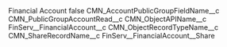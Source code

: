 <?xml version="1.0" encoding="UTF-8"?>
<CustomMetadata xmlns="http://soap.sforce.com/2006/04/metadata" xmlns:xsi="http://www.w3.org/2001/XMLSchema-instance" xmlns:xsd="http://www.w3.org/2001/XMLSchema">
    <label>Financial Account</label>
    <protected>false</protected>
    <values>
        <field>CMN_AccountPublicGroupFieldName__c</field>
        <value xsi:type="xsd:string">CMN_PublicGroupAccountRead__c</value>
    </values>
    <values>
        <field>CMN_ObjectAPIName__c</field>
        <value xsi:type="xsd:string">FinServ__FinancialAccount__c</value>
    </values>
    <values>
        <field>CMN_ObjectRecordTypeName__c</field>
        <value xsi:nil="true"/>
    </values>
    <values>
        <field>CMN_ShareRecordName__c</field>
        <value xsi:type="xsd:string">FinServ__FinancialAccount__Share</value>
    </values>
</CustomMetadata>
